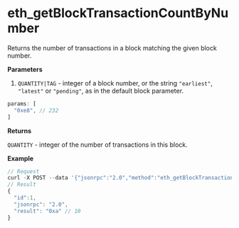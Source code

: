 # eth\_getBlockTransactionCountByNumber

Returns the number of transactions in a block matching the given block number.

**Parameters**

1. `QUANTITY|TAG` - integer of a block number, or the string `"earliest"`, `"latest"` or `"pending"`, as in the default block parameter.

```js
params: [
  "0xe8", // 232
]
```

**Returns**

`QUANTITY` - integer of the number of transactions in this block.

**Example**

```js
// Request
curl -X POST --data '{"jsonrpc":"2.0","method":"eth_getBlockTransactionCountByNumber","params":["0xe8"],"id":1}'
// Result
{
  "id":1,
  "jsonrpc": "2.0",
  "result": "0xa" // 10
}
```
